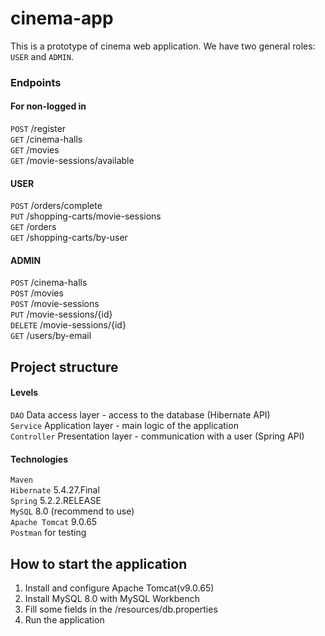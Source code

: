 # cinema-app
This is a prototype of cinema web application. We have two general roles: `USER` and `ADMIN`.
### Endpoints
#### For non-logged in
`POST` /register  
`GET` /cinema-halls  
`GET` /movies  
`GET` /movie-sessions/available  
#### USER
`POST` /orders/complete  
`PUT` /shopping-carts/movie-sessions  
`GET` /orders  
`GET` /shopping-carts/by-user  
#### ADMIN
`POST` /cinema-halls  
`POST` /movies  
`POST` /movie-sessions  
`PUT` /movie-sessions/{id}  
`DELETE` /movie-sessions/{id}  
`GET` /users/by-email  
## Project structure
#### Levels
`DAO` Data access layer - access to the database (Hibernate API)  
`Service` Application layer - main logic of the application  
`Controller` Presentation layer - communication with a user (Spring API)  
#### Technologies
`Maven`  
`Hibernate` 5.4.27.Final  
`Spring` 5.2.2.RELEASE   
`MySQL` 8.0 (recommend to use)  
`Apache Tomcat` 9.0.65  
`Postman` for testing
## How to start the application
1. Install and configure Apache Tomcat(v9.0.65)
2. Install MySQL 8.0 with MySQL Workbench
3. Fill some fields in the /resources/db.properties
4. Run the application